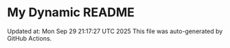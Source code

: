 # My Dynamic README
Updated at: Mon Sep 29 21:17:27 UTC 2025
This file was auto-generated by GitHub Actions.
